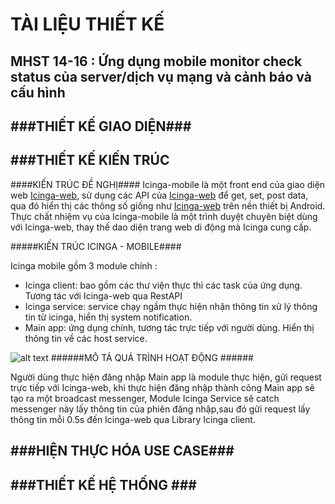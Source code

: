 TÀI LIỆU THIẾT KẾ
=================

MHST 14-16 : Ứng dụng mobile monitor check status của server/dịch vụ mạng và cảnh báo và cấu hình
------------------------------------------------------------------------------------------

###THIẾT KẾ GIAO DIỆN###
----------------------




###THIẾT KẾ KIẾN TRÚC
------------------------
####KIẾN TRÚC ĐỀ NGHỊ####
Icinga-mobile là một front end của giao diện web [Icinga-web](https://www.icinga.org/icinga/screenshots/icinga-web/), sử dụng các API của [Icinga-web](https://www.icinga.org/icinga/screenshots/icinga-web/) để get, set, post data, qua đó hiển thị các thông số giống như [Icinga-web](https://www.icinga.org/icinga/screenshots/icinga-web/) trên nền thiết bị Android. Thực chất nhiệm vụ của Icinga-mobile là một trình duyệt chuyên biệt dùng với Icinga-web, thay thế dao diện trang web di động mà Icinga cung cấp.

#####KIẾN TRÚC ICINGA - MOBILE####

Icinga mobile gồm 3 module chính : 
* Icinga client: bao gồm các thư viện thực thi các task của ứng dụng. Tương tác với Icinga-web qua RestAPI
* Icinga service: service chạy ngầm thực hiện nhận thông tin xử lý thông tin từ icinga, hiển thị system notification.
* Main app: ứng dụng chính, tương tác trực tiếp với người dùng. Hiển thị thông tin về các host service.

![alt text](/image/Kientrucicinga.png "Kiến trúc Icinga-mobile")
######MÔ TẢ QUÁ TRÌNH HOẠT ĐỘNG ######

Người dùng thực hiện đăng nhập Main app là module thực hiện, gửi request trực tiếp với Icinga-web, khi thực hiện đăng nhập thành công Main app sẽ tạo ra một broadcast messenger, Module Icinga Service sẽ catch messenger này lấy thông tin của phiên đăng nhập,sau đó gửi request lấy thông tin mỗi 0.5s đến Icinga-web qua Library Icinga client.

###HIỆN THỰC HÓA USE CASE###
----------------------------



###THIẾT KẾ HỆ THỐNG ###
------------------------